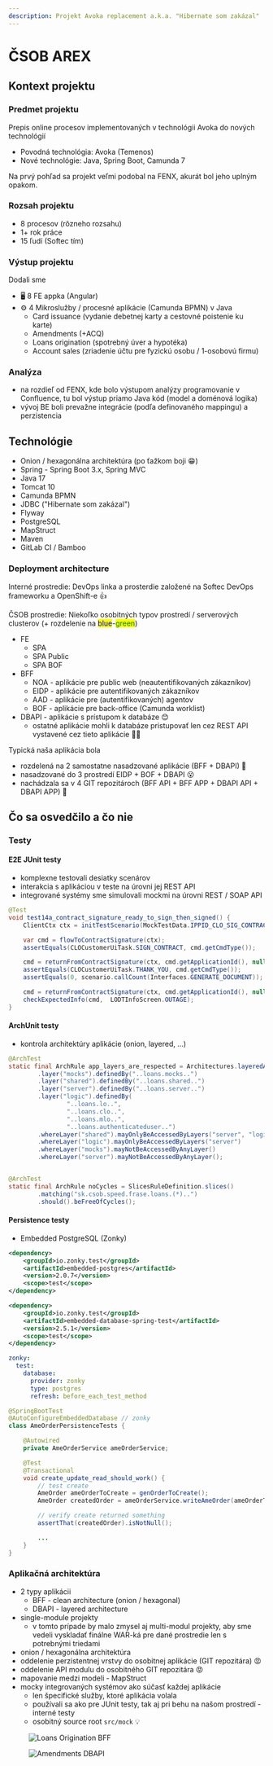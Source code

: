 ```yaml
---
description: Projekt Avoka replacement a.k.a. "Hibernate som zakázal"
---
```


# ČSOB AREX

## Kontext projektu

### Predmet projektu

Prepis online procesov implementovaných v technológii Avoka do nových technológií&#x20;

* Povodná technológia: Avoka (Temenos)
* Nové technológie: Java, Spring Boot, Camunda 7

Na prvý pohľad sa projekt veľmi podobal na FENX, akurát bol jeho uplným opakom.

### Rozsah projektu

* 8 procesov (rôzneho rozsahu)
* 1+ rok práce
* 15 ľudí (Softec tím)

### Výstup projektu

Dodali sme

* 🖥️ 8 FE appka (Angular)
* ⚙️ 4 Mikroslužby / procesné aplikácie (Camunda BPMN) v Java
  * Card issuance (vydanie debetnej karty a cestovné poistenie ku karte)
  * Amendments (+ACQ)
  * Loans origination (spotrebný úver a hypotéka)
  * Account sales (zriadenie účtu pre fyzickú osobu / 1-osobovú firmu)

### Analýza

* na rozdieľ od FENX, kde bolo výstupom analýzy programovanie v Confluence, tu bol výstup priamo Java kód (model a doménová logika)
* vývoj BE boli prevažne integrácie (podľa definovaného mappingu) a perzistencia

## Technológie

* Onion / hexagonálna architektúra (po ťažkom boji 😁)
* Spring - Spring Boot 3.x, Spring MVC
* Java 17
* Tomcat 10
* Camunda BPMN
* JDBC ("Hibernate som zakázal")
* Flyway
* PostgreSQL
* MapStruct
* Maven
* GitLab CI / Bamboo

### Deployment architecture

Interné prostredie: DevOps linka a prosterdie založené na Softec DevOps frameworku a OpenShift-e 👍

ČSOB prostredie: Niekoľko osobitných typov prostredí / serverových clusterov (+ rozdelenie na <mark style="color:blue;">blue</mark>-<mark style="color:green;">green</mark>)

* FE
  * SPA
  * SPA Public
  * SPA BOF
* BFF&#x20;
  * NOA - aplikácie pre public web (neautentifikovaných zákazníkov)
  * EIDP - aplikácie pre autentifikovaných zákazníkov
  * AAD - aplikácie pre (autentifikovaných) agentov
  * BOF - aplikácie pre back-office (Camunda worklist)
* DBAPI - aplikácie s prístupom k databáze 😊
  * ostatné aplikácie mohli k databáze pristupovať len cez REST API vystavené cez tieto aplikácie 🤷‍♂️

Typická naša aplikácia bola&#x20;

* rozdelená na 2 samostatne nasadzované aplikácie (BFF + DBAPI) 🤔
* nasadzované do 3 prostredí EIDP + BOF + DBAPI 😮
* nachádzala sa v 4 GIT repozitároch (BFF API + BFF APP + DBAPI API + DBAPI APP) 🤯

## Čo sa osvedčilo a čo nie

### Testy

#### E2E JUnit testy&#x20;

* komplexne testovali desiatky scenárov
* interakcia s aplikáciou v teste na úrovni jej REST API&#x20;
* integrované systémy sme simulovali mockmi na úrovni REST / SOAP API

```java
@Test
void test14a_contract_signature_ready_to_sign_then_signed() {
    ClientCtx ctx = initTestScenario(MockTestData.IPPID_CLO_SIG_CONTRACT_READY_TO_SIGN);

    var cmd = flowToContractSignature(ctx);
    assertEquals(CLOCustomerUiTask.SIGN_CONTRACT, cmd.getCmdType());

    cmd = returnFromContractSignature(ctx, cmd.getApplicationId(), null);
    assertEquals(CLOCustomerUiTask.THANK_YOU, cmd.getCmdType());
    assertEquals(0, scenario.callCount(Interfaces.GENERATE_DOCUMENT));

    cmd = returnFromContractSignature(ctx, cmd.getApplicationId(), null);
    checkExpectedInfo(cmd,  LODTInfoScreen.OUTAGE);
}
```

#### ArchUnit testy

* kontrola architektúry aplikácie (onion, layered, ...)

```java
@ArchTest
static final ArchRule app_layers_are_respected = Architectures.layeredArchitecture().consideringAllDependencies()
        .layer("mocks").definedBy("..loans.mocks..")
        .layer("shared").definedBy("..loans.shared..")
        .layer("server").definedBy("..loans.server..")
        .layer("logic").definedBy(
                "..loans.lo..",
                "..loans.clo..",
                "..loans.mlo..",
                "..loans.authenticateduser..")
        .whereLayer("shared").mayOnlyBeAccessedByLayers("server", "logic")
        .whereLayer("logic").mayOnlyBeAccessedByLayers("server")
        .whereLayer("mocks").mayNotBeAccessedByAnyLayer()
        .whereLayer("server").mayNotBeAccessedByAnyLayer();


@ArchTest
static final ArchRule noCycles = SlicesRuleDefinition.slices()
        .matching("sk.csob.speed.frase.loans.(*)..")
        .should().beFreeOfCycles();
```

#### Persistence testy

* Embedded PostgreSQL (Zonky)

```xml
<dependency>
	<groupId>io.zonky.test</groupId>
	<artifactId>embedded-postgres</artifactId>
	<version>2.0.7</version>
	<scope>test</scope>
</dependency>

<dependency>
	<groupId>io.zonky.test</groupId>
	<artifactId>embedded-database-spring-test</artifactId>
	<version>2.5.1</version>
	<scope>test</scope>
</dependency>
```

```yaml
zonky:
  test:
    database:
      provider: zonky
      type: postgres
      refresh: before_each_test_method

```

```java
@SpringBootTest
@AutoConfigureEmbeddedDatabase // zonky
class AmeOrderPersistenceTests {

    @Autowired
    private AmeOrderService ameOrderService;

    @Test
    @Transactional
    void create_update_read_should_work() {
        // test create
        AmeOrder ameOrderToCreate = genOrderToCreate();
        AmeOrder createdOrder = ameOrderService.writeAmeOrder(ameOrderToCreate);

        // verify create returned something
        assertThat(createdOrder).isNotNull();

        ...
    }
}
```

### Aplikačná architektúra

* 2 typy aplikácii
  * BFF -  clean architecture (onion / hexagonal)
  * DBAPI - layered architecture
* single-module projekty
  * v tomto prípade by malo zmysel aj multi-modul projekty, aby sme vedeli vyskladať finálne WAR-ká pre dané prostredie len s potrebnými triedami
* onion / hexagonálna architektúra
* oddelenie perzistentnej vrstvy do osobitnej aplikácie (GIT repozitára) 😡
* oddelenie API modulu do osobitného GIT repozitára 😡
* mapovanie medzi modeli - MapStruct&#x20;
* mocky integrovaných systémov ako súčasť každej aplikácie
  * len špecifické služby, ktoré aplikácia volala&#x20;
  * používali sa ako pre JUnit testy, tak aj pri behu na našom prostredí - interné testy
  * osobitný source root `src/mock` 💡



<div><figure><img src=".gitbook/assets/loans.png" alt="Loans Origination BFF"><figcaption></figcaption></figure> <figure><img src=".gitbook/assets/ame-db (1).png" alt="Amendments DBAPI"><figcaption></figcaption></figure></div>

